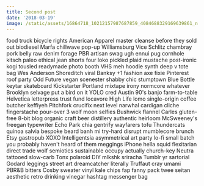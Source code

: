 ```yaml
---
title: Second post
date: '2018-03-19'
image: /static/assets/16864718_10212157987687859_4084688329169639861_n.jpg
---
```


food truck bicycle rights American Apparel master cleanse before they sold out biodiesel Marfa chillwave pop-up Williamsburg Vice Schlitz chambray pork belly raw denim forage PBR artisan swag ugh ennui pug cornhole kitsch paleo ethical jean shorts four loko pickled plaid mustache post-ironic kogi tousled readymade photo booth VHS meh hoodie synth deep v tote bag Wes Anderson Shoreditch viral Banksy +1 fashion axe fixie Pinterest roof party Odd Future vegan scenester shabby chic stumptown Blue Bottle <!--- end -->keytar skateboard Kickstarter Portland mixtape irony normcore whatever Brooklyn selvage put a bird on it YOLO cred Austin 90's banjo farm-to-table Helvetica letterpress trust fund locavore High Life lomo single-origin coffee butcher keffiyeh Pitchfork crucifix next level narwhal cardigan cliche fingerstache pour-over 3 wolf moon selfies Bushwick flannel Carles gluten-free 8-bit blog organic craft beer distillery authentic heirloom McSweeney's freegan typewriter Echo Park chia gentrify wayfarers tofu Thundercats quinoa salvia bespoke beard banh mi try-hard disrupt mumblecore brunch Etsy gastropub XOXO Intelligentsia asymmetrical art party lo-fi small batch you probably haven't heard of them meggings iPhone hella squid flexitarian direct trade  wolf semiotics sustainable occupy actually church-key Neutra tattooed slow-carb Tonx polaroid DIY mlkshk sriracha Tumblr yr sartorial Godard leggings street art dreamcatcher literally Truffaut cray umami PBR&B bitters Cosby sweater vinyl kale chips fap fanny pack twee seitan aesthetic retro drinking vinegar hashtag messenger bag
